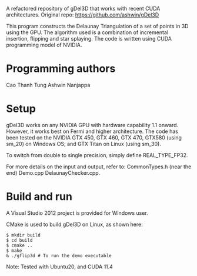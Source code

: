 A refactored repository of gDel3D that works with recent CUDA architectures.
Original repo: https://github.com/ashwin/gDel3D

This program constructs the Delaunay Triangulation of a set of points in 3D 
using the GPU. The algorithm used is a combination of incremental insertion, 
flipping and star splaying. The code is written using CUDA programming model 
of NVIDIA. 

Programming authors
===================

Cao Thanh Tung
Ashwin Nanjappa

Setup
=====

gDel3D works on any NVIDIA GPU with hardware capability 1.1 onward. However, 
it works best on Fermi and higher architecture. The code has been tested on 
the NVIDIA GTX 450, GTX 460, GTX 470, GTX580 (using sm_20) on Windows OS; 
and GTX Titan on Linux (using sm_30). 

To switch from double to single precision, simply define REAL_TYPE_FP32. 

For more details on the input and output, refer to: 
	CommonTypes.h 	(near the end)
	Demo.cpp 
	DelaunayChecker.cpp. 


Build and run
=====

A Visual Studio 2012 project is provided for Windows user. 

CMake is used to build gDel3D on Linux, as shown here:

    $ mkdir build
    $ cd build
    $ cmake ..
    $ make
    & ./gflip3d # To run the demo executable

Note: Tested with Ubuntu20, and CUDA 11.4